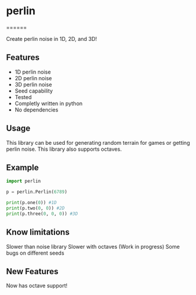 # perlin
======

Create perlin noise in 1D, 2D, and 3D!

## Features

- 1D perlin noise
- 2D perlin noise
- 3D perlin noise
- Seed capability
- Tested
- Completly written in python
- No dependencies

## Usage

This library can be used for generating random terrain for games or getting perlin noise. This library also supports octaves.

## Example

```python
import perlin

p = perlin.Perlin(6789)

print(p.one(0)) #1D
print(p.two(0, 0)) #2D
print(p.three(0, 0, 0)) #3D
```

## Know limitations

Slower than noise library
Slower with octaves (Work in progress)
Some bugs on different seeds

## New Features

Now has octave support!
